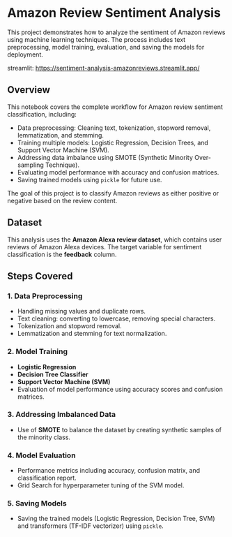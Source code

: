 # **Amazon Review Sentiment Analysis**

This project demonstrates how to analyze the sentiment of Amazon reviews using machine learning techniques. The process includes text preprocessing, model training, evaluation, and saving the models for deployment.

streamlit: https://sentiment-analysis-amazonreviews.streamlit.app/
## **Overview**

This notebook covers the complete workflow for Amazon review sentiment classification, including:
- Data preprocessing: Cleaning text, tokenization, stopword removal, lemmatization, and stemming.
- Training multiple models: Logistic Regression, Decision Trees, and Support Vector Machine (SVM).
- Addressing data imbalance using SMOTE (Synthetic Minority Over-sampling Technique).
- Evaluating model performance with accuracy and confusion matrices.
- Saving trained models using `pickle` for future use.

The goal of this project is to classify Amazon reviews as either positive or negative based on the review content.

## **Dataset**

This analysis uses the **Amazon Alexa review dataset**, which contains user reviews of Amazon Alexa devices. The target variable for sentiment classification is the **feedback** column.

## **Steps Covered**

### 1. **Data Preprocessing**
- Handling missing values and duplicate rows.
- Text cleaning: converting to lowercase, removing special characters.
- Tokenization and stopword removal.
- Lemmatization and stemming for text normalization.

### 2. **Model Training**
- **Logistic Regression**  
- **Decision Tree Classifier**  
- **Support Vector Machine (SVM)**  
- Evaluation of model performance using accuracy scores and confusion matrices.

### 3. **Addressing Imbalanced Data**
- Use of **SMOTE** to balance the dataset by creating synthetic samples of the minority class.

### 4. **Model Evaluation**
- Performance metrics including accuracy, confusion matrix, and classification report.
- Grid Search for hyperparameter tuning of the SVM model.

### 5. **Saving Models**
- Saving the trained models (Logistic Regression, Decision Tree, SVM) and transformers (TF-IDF vectorizer) using `pickle`.
